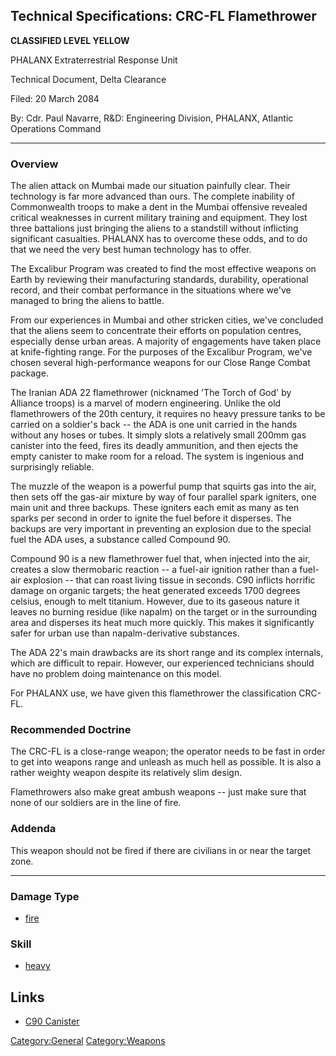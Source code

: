 ## Technical Specifications: CRC-FL Flamethrower

**CLASSIFIED LEVEL YELLOW**

PHALANX Extraterrestrial Response Unit

Technical Document, Delta Clearance

Filed: 20 March 2084

By: Cdr. Paul Navarre, R&D: Engineering Division, PHALANX, Atlantic
Operations Command

------------------------------------------------------------------------

### Overview

The alien attack on Mumbai made our situation painfully clear. Their
technology is far more advanced than ours. The complete inability of
Commonwealth troops to make a dent in the Mumbai offensive revealed
critical weaknesses in current military training and equipment. They
lost three battalions just bringing the aliens to a standstill without
inflicting significant casualties. PHALANX has to overcome these odds,
and to do that we need the very best human technology has to offer.

The Excalibur Program was created to find the most effective weapons on
Earth by reviewing their manufacturing standards, durability,
operational record, and their combat performance in the situations where
we've managed to bring the aliens to battle.

From our experiences in Mumbai and other stricken cities, we've
concluded that the aliens seem to concentrate their efforts on
population centres, especially dense urban areas. A majority of
engagements have taken place at knife-fighting range. For the purposes
of the Excalibur Program, we've chosen several high-performance weapons
for our Close Range Combat package.

The Iranian ADA 22 flamethrower (nicknamed 'The Torch of God' by
Alliance troops) is a marvel of modern engineering. Unlike the old
flamethrowers of the 20th century, it requires no heavy pressure tanks
to be carried on a soldier's back -- the ADA is one unit carried in the
hands without any hoses or tubes. It simply slots a relatively small
200mm gas canister into the feed, fires its deadly ammunition, and then
ejects the empty canister to make room for a reload. The system is
ingenious and surprisingly reliable.

The muzzle of the weapon is a powerful pump that squirts gas into the
air, then sets off the gas-air mixture by way of four parallel spark
igniters, one main unit and three backups. These igniters each emit as
many as ten sparks per second in order to ignite the fuel before it
disperses. The backups are very important in preventing an explosion due
to the special fuel the ADA uses, a substance called Compound 90.

Compound 90 is a new flamethrower fuel that, when injected into the air,
creates a slow thermobaric reaction -- a fuel-air ignition rather than a
fuel-air explosion -- that can roast living tissue in seconds. C90
inflicts horrific damage on organic targets; the heat generated exceeds
1700 degrees celsius, enough to melt titanium. However, due to its
gaseous nature it leaves no burning residue (like napalm) on the target
or in the surrounding area and disperses its heat much more quickly.
This makes it significantly safer for urban use than napalm-derivative
substances.

The ADA 22's main drawbacks are its short range and its complex
internals, which are difficult to repair. However, our experienced
technicians should have no problem doing maintenance on this model.

For PHALANX use, we have given this flamethrower the classification
CRC-FL.

### Recommended Doctrine

The CRC-FL is a close-range weapon; the operator needs to be fast in
order to get into weapons range and unleash as much hell as possible. It
is also a rather weighty weapon despite its relatively slim design.

Flamethrowers also make great ambush weapons -- just make sure that none
of our soldiers are in the line of fire.

### Addenda

This weapon should not be fired if there are civilians in or near the
target zone.

------------------------------------------------------------------------

### Damage Type

- [fire](Damage/fire "wikilink")

### Skill

- [heavy](Skills/heavy "wikilink")

## Links

- [C90 Canister](Equipment/Ammunition/C90_Canister "wikilink")

[Category:General](Category:General "wikilink")
[Category:Weapons](Category:Weapons "wikilink")